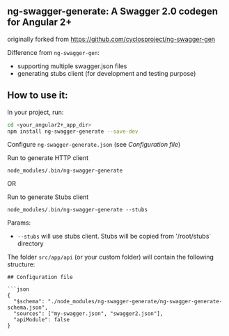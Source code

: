 ng-swagger-generate: A Swagger 2.0 codegen for Angular 2+
---

originally forked from https://github.com/cyclosproject/ng-swagger-gen

Difference from `ng-swagger-gen`:
- supporting multiple swagger.json files
- generating stubs client (for development and testing purpose)


## How to use it:
In your project, run:
```bash
cd <your_angular2+_app_dir>
npm install ng-swagger-generate --save-dev
```

Configure `ng-swagger-generate.json` (see _Configuration file_)

Run to generate HTTP client
```
node_modules/.bin/ng-swagger-generate
```
OR

Run to generate Stubs client
```
node_modules/.bin/ng-swagger-generate --stubs
```

Params:

- `--stubs` will use stubs client. Stubs will be copied from '/root/stubs` directory

The folder `src/app/api` (or your custom folder) will contain the following
structure:

```
## Configuration file

```json
{
  "$schema": "./node_modules/ng-swagger-generate/ng-swagger-generate-schema.json",
  "sources": ["my-swagger.json", "swagger2.json"],
  "apiModule": false
}
```
